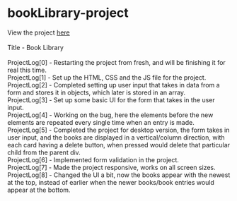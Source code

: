 # bookLibrary-project
View the project <a href="https://vibhatsu08.github.io/bookLibrary-project/">here</a> </br>
</br>
Title - Book Library </br>
</br>
ProjectLog[0] - Restarting the project from fresh, and will be finishing it for real this time. </br>
ProjectLog[1] - Set up the HTML, CSS and the JS file for the project. </br>
ProjectLog[2] - Completed setting up user input that takes in data from a form and stores it in objects, which later is stored in an array. </br>
ProjectLog[3] - Set up some basic UI for the form that takes in the user input. </br>
ProjectLog[4] - Working on the bug, here the elements before the new elements are repeated every single time when an entry is made. </br>
ProjectLog[5] - Completed the project for desktop version, the form takes in user input, and the books are displayed in a vertical/column direction, with each card having a delete button, when pressed would delete that particular child from the parent div. </br>
ProjectLog[6] - Implemented form validation in the project. </br>
ProjectLog[7] - Made the project responsive, works on all screen sizes. </br>
ProjectLog[8] - Changed the UI a bit, now the books appear with the newest at the top, instead of earlier when the newer books/book entries would appear at the bottom. </br>